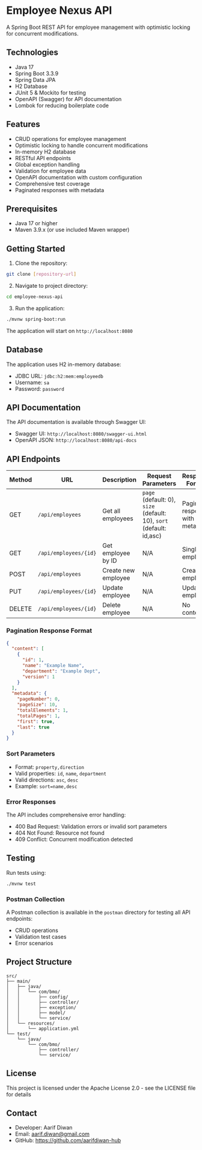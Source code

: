 # Employee Nexus API

A Spring Boot REST API for employee management with optimistic locking for concurrent modifications.

## Technologies

- Java 17
- Spring Boot 3.3.9
- Spring Data JPA
- H2 Database
- JUnit 5 & Mockito for testing
- OpenAPI (Swagger) for API documentation
- Lombok for reducing boilerplate code

## Features

- CRUD operations for employee management
- Optimistic locking to handle concurrent modifications
- In-memory H2 database
- RESTful API endpoints
- Global exception handling
- Validation for employee data
- OpenAPI documentation with custom configuration
- Comprehensive test coverage
- Paginated responses with metadata

## Prerequisites

- Java 17 or higher
- Maven 3.9.x (or use included Maven wrapper)

## Getting Started

1. Clone the repository:
```bash
git clone [repository-url]
```

2. Navigate to project directory:
```bash
cd employee-nexus-api
```

3. Run the application:
```bash
./mvnw spring-boot:run
```

The application will start on `http://localhost:8080`

## Database

The application uses H2 in-memory database:
- JDBC URL: `jdbc:h2:mem:employeedb`
- Username: `sa`
- Password: `password`

## API Documentation

The API documentation is available through Swagger UI:
- Swagger UI: `http://localhost:8080/swagger-ui.html`
- OpenAPI JSON: `http://localhost:8080/api-docs`

## API Endpoints

| Method | URL | Description | Request Parameters | Response Format |
|--------|-----|-------------|-------------------|-----------------|
| GET | `/api/employees` | Get all employees | `page` (default: 0), `size` (default: 10), `sort` (default: id,asc) | Paginated response with metadata |
| GET | `/api/employees/{id}` | Get employee by ID | N/A | Single employee |
| POST | `/api/employees` | Create new employee | N/A | Created employee |
| PUT | `/api/employees/{id}` | Update employee | N/A | Updated employee |
| DELETE | `/api/employees/{id}` | Delete employee | N/A | No content |

### Pagination Response Format

```json
{
  "content": [
    {
      "id": 1,
      "name": "Example Name",
      "department": "Example Dept",
      "version": 1
    }
  ],
  "metadata": {
    "pageNumber": 0,
    "pageSize": 10,
    "totalElements": 1,
    "totalPages": 1,
    "first": true,
    "last": true
  }
}
```

### Sort Parameters
- Format: `property,direction`
- Valid properties: `id`, `name`, `department`
- Valid directions: `asc`, `desc`
- Example: `sort=name,desc`

### Error Responses

The API includes comprehensive error handling:
- 400 Bad Request: Validation errors or invalid sort parameters
- 404 Not Found: Resource not found
- 409 Conflict: Concurrent modification detected

## Testing

Run tests using:
```bash
./mvnw test
```

### Postman Collection

A Postman collection is available in the `postman` directory for testing all API endpoints:
- CRUD operations
- Validation test cases
- Error scenarios

## Project Structure

```
src/
├── main/
│   ├── java/
│   │   └── com/bmo/
│   │       ├── config/
│   │       ├── controller/
│   │       ├── exception/
│   │       ├── model/
│   │       └── service/
│   └── resources/
│       └── application.yml
└── test/
    └── java/
        └── com/bmo/
            ├── controller/
            └── service/
```

## License

This project is licensed under the Apache License 2.0 - see the LICENSE file for details

## Contact

- Developer: Aarif Diwan
- Email: aarif.diwan@gmail.com
- GitHub: https://github.com/aarifdiwan-hub
